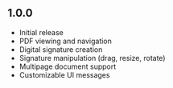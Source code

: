 ## 1.0.0

* Initial release
* PDF viewing and navigation
* Digital signature creation
* Signature manipulation (drag, resize, rotate)
* Multipage document support
* Customizable UI messages